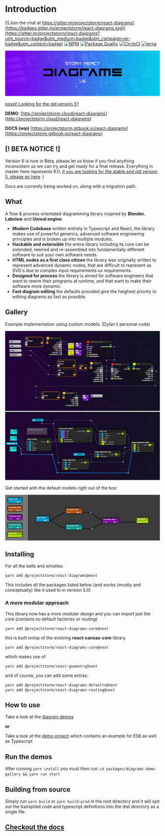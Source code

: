 # Introduction

[![Join the chat at https://gitter.im/projectstorm/react-diagrams](https://badges.gitter.im/projectstorm/react-diagrams.svg)](https://gitter.im/projectstorm/react-diagrams?utm_source=badge&utm_medium=badge&utm_campaign=pr-badge&utm_content=badge) [![NPM](https://img.shields.io/npm/v/@projectstorm/react-diagrams.svg)](https://npmjs.org/package/@projectstorm/react-diagrams) [![Package Quality](http://npm.packagequality.com/shield/storm-react-diagrams.svg)](http://packagequality.com/#?package=storm-react-diagrams) [![CircleCI](https://circleci.com/gh/projectstorm/react-diagrams/tree/master.svg?style=svg)](https://circleci.com/gh/projectstorm/react-diagrams/tree/master) [![lerna](https://img.shields.io/badge/maintained%20with-lerna-cc00ff.svg)](https://lerna.js.org/)

![](docs/images/logo.jpg)

[pssst! Looking for the old version 5?](https://github.com/projectstorm/react-diagrams/tree/v5.3.2)

**DEMO**: [http://projectstorm.cloud/react-diagrams](http://projectstorm.cloud/react-diagrams)

**DOCS \(wip\)** [https://projectstorm.gitbook.io/react-diagrams](https://projectstorm.gitbook.io/react-diagrams)

## \[! BETA NOTICE !\]

Version 6 is now in Beta, please let us know if you find anything inconsistent so we can try and get ready for a final release. Everything in master here represents 6.0, [if you are looking for the stable and old version 5, please go here](https://github.com/projectstorm/react-diagrams/tree/v5.3.2) :\)

Docs are currently being worked on, along with a migration path.

## What

A flow & process orientated diagramming library inspired by **Blender**, **Labview** and **Unreal engine**.

* **Modern Codebase** written entirely in Typescript and React, the library makes use of powerful generics, advanced software engineering principles and is broken up into multiple modules.
* **Hackable and extensible** the entire library including its core can be extended, rewired and re-assembled into fundamentally different software to suit your own software needs.
* **HTML nodes as a first class citizen** the library was originally written to represent advanced dynamic nodes, that are difficult to represent as SVG's due to complex input requirements ux requirements.
* **Designed for process** the library is aimed for software engineers that want to rewire their programs at runtime, and that want to make their software more dynamic.
* **Fast diagram editing** the defaults provided give the heighest priority to editing diagrams as fast as possible.

## Gallery

Example implementation using custom models: \(Dylan's personal code\)

![Personal Project](docs/images/example1.jpg) 
![](docs/images/example2.jpg)

Get started with the default models right out of the box:

![](docs/images/example3.jpg)

## Installing

For all the bells and whistles:

```text
yarn add @projectstorm/react-diagrams@next
```

This includes all the packages listed below \(and works \(mostly and conceptually\) like it used to in version 5.0\)

### A more modular approach

This library now has a more modular design and you can import just the core \(contains no default factories or routing\)

```text
yarn add @projectstorm/react-diagrams-core@next
```

this is built ontop of the evolving **react-canvas-core** library

```text
yarn add @projectstorm/react-diagrams-core@next
```

which makes use of

```text
yarn add @projectstorm/react-geometry@next
```

and of course, you can add some extras:

```text
yarn add @projectstorm/react-diagrams-defaults@next
yarn add @projectstorm/react-diagrams-routing@next
```

## How to use

Take a look at the [diagram demos](https://github.com/projectstorm/react-diagrams/tree/8fbd87df8c074e0263fd86a64b05a56687a631cf/packages/diagrams-demo-gallery/demos/README.md)

**or**

Take a look at the [demo project](https://github.com/projectstorm/react-diagrams/tree/8fbd87df8c074e0263fd86a64b05a56687a631cf/packages/diagrams-demo-project/README.md) which contains an example for ES6 as well as Typescript

## Run the demos

After running `yarn install` you must then run: `cd packages/diagrams-demo-gallery && yarn run start`

## Building from source

Simply run `yarn build` or `yarn build:prod` in the root directory and it will spit out the transpiled code and typescript definitions into the dist directory as a single file.

## [Checkout the docs](https://projectstorm.gitbook.io/react-diagrams/)

